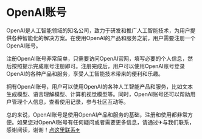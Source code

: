 # OpenAI账号

OpenAI是人工智能领域的知名公司，致力于研发和推广人工智能技术，为用户提供各种智能化的解决方案。在使用OpenAI的产品和服务之前，用户需要注册一个OpenAI账号。

注册OpenAI账号非常简单，只需要访问OpenAI官网，填写必要的个人信息，然后按照提示完成账号注册即可。注册完成后，用户可以使用OpenAI账号登录OpenAI的各种产品和服务，享受人工智能技术带来的便利和乐趣。

拥有OpenAI账号，用户可以使用OpenAI的各种人工智能产品和服务，比如文本生成模型、语言理解模型、计算机视觉模型等。同时，OpenAI账号还可以帮助用户管理个人信息，查看使用记录，参与社区互动等。

总的来说，OpenAI账号是使用OpenAI产品和服务的基础，注册和使用都非常方便。如果您对OpenAI账号有任何疑问或者需要更多信息，请通过✈与我们联系，感谢阅读，谢谢！[点这里联系✈](https://t.me/lianmeng09)
